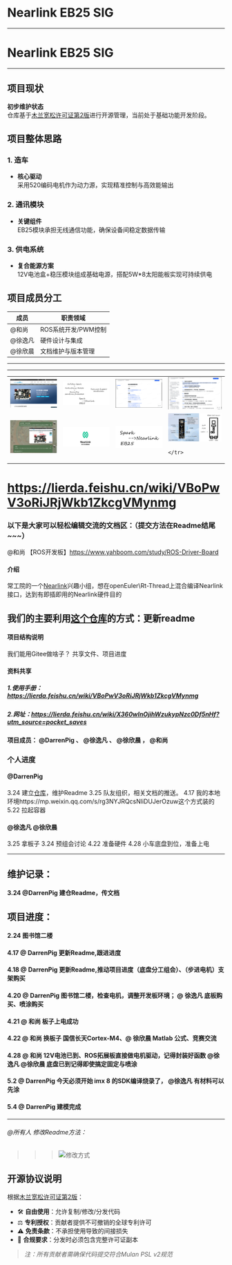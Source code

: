 # Nearlink EB25 SIG
---
# Nearlink EB25 SIG
---

## 项目现状
**初步维护状态**  
仓库基于[木兰宽松许可证第2版](http://license.coscl.org.cn/MulanPSL2)进行开源管理，当前处于基础功能开发阶段。

## 项目整体思路
### 1. 造车
- **核心驱动**  
  采用520编码电机作为动力源，实现精准控制与高效能输出

### 2. 通讯模块
- **关键组件**  
  EB25模块承担无线通信功能，确保设备间稳定数据传输

### 3. 供电系统
- **复合能源方案**  
  12V电池盒+稳压模块组成基础电源，搭配5W*8太阳能板实现可持续供电

## 项目成员分工
| 成员        | 职责领域             |
|-------------|----------------------|
| @和尚       | ROS系统开发/PWM控制  | 
| @徐逸凡     | 硬件设计与集成       |
| @徐欣晨     | 文档维护与版本管理   |

---



---
<table>
    <tr>
      <td ><img src="image/ROS%E5%B9%B3%E5%8F%B0.png" width=200/>
      <td ><img src="image/Tree.png" width=200/>
      <td ><img src="image/%E5%AE%98%E6%96%B9%E7%9A%84%E8%B5%84%E6%96%99%E5%8C%85%E6%88%AA%E5%9B%BE.png" width=200/>
      <td ><img src="image/FAQ%E6%88%AA%E5%9B%BE.png" width=200/>
    </tr>

   <tr>  
      <td ><img src="image/%E4%BD%BF%E7%94%A8%E6%96%B9%E6%B3%95.png" width=200/>
      <td ><img src="image/Nearlink.png" width=200/>
      <td ><img src="image/SegonUIScript%20%20aim.png" width=200/>
      <td ><img src="image/duibitu.png" width=200/>
   
    </tr>
</table>

# https://lierda.feishu.cn/wiki/VBoPwV3oRiJRjWkb1ZkcgVMynmg
### 以下是大家可以轻松编辑交流的文档区：（提交方法在Readme结尾~~~）

 @和尚 【ROS开发板】https://www.yahboom.com/study/ROS-Driver-Board


#### 介绍

常工院的一个[Nearlink](https://www.hisilicon.com/cn/techtalk/nearlink)兴趣小组，想在openEuler\Rt-Thread上混合编译Nearlink接口，达到有即插即用的Nearlink硬件目的


## 我们的主要利用[这个仓库](https://gitee.com/darrenpig/openeuler-nearlink)的方式：更新readme


#### 项目结构说明
我们能用Gitee做啥子？
共享文件、项目进度



#### 资料共享

##### 1.使用手册：https://lierda.feishu.cn/wiki/VBoPwV3oRiJRjWkb1ZkcgVMynmg


##### 2.网址：https://lierda.feishu.cn/wiki/X360wInOjihWzukypNzc0Df5nHf?utm_source=pocket_saves


#### 项目成员： @DarrenPig 、 @徐逸凡 、 @徐欣晨 ， @和尚 

### 个人进度

####  @DarrenPig 
3.24 建立[仓库](https://gitee.com/darrenpig/openeuler-nearlink)，维护Readme
3.25 队友组织，相关文档的推送。
4.17 我的本地环境https://mp.weixin.qq.com/s/rg3NYJRQcsNliDUJerOzuw这个方式装的
5.22 拉起容器


####  @徐逸凡 @徐欣晨 
3.25 拿板子 
3.24 预组会讨论
4.22 准备硬件
4.28 小车底盘到位，准备上电

---
## 维护记录：
#### 3.24 @DarrenPig 建仓Readme，传文档
## 项目进度：
#### 2.24 图书馆二楼
#### 4.17 @ DarrenPig 更新Readme,跟进进度
#### 4.18 @ DarrenPig 更新Readme,推动项目进度（底盘分工组会）、（步进电机）支架购买
#### 4.20 @ DarrenPig 图书馆二楼，检查电机，调整开发板环境； @ 徐逸凡 底板购买、喷涂购买
#### 4.21 @ 和尚 板子上电成功
#### 4.22 @ 和尚 换板子 国信长天Cortex-M4、@ 徐欣晨 Matlab 公式、竞赛交流
#### 4.28 @ 和尚 12V电池已到、ROS拓展板直接做电机驱动，记得封装好函数  @徐逸凡 @徐欣晨 底盘已到记得即使搞定固定与喷涂 
#### 5.2  @ DarrenPig 今天必须开始 imx 8 的SDK编译烧录了， @徐逸凡  有材料可以先涂
#### 5.4  @ DarrenPig 建模完成
---
###### @所有人 修改Readme方法：
>>> ![修改方式](image/%E7%99%BE%E5%BA%A6%E7%BD%91%E7%9B%98%E5%8A%A0%E9%80%9F.gif)

## 开源协议说明
根据[木兰宽松许可证第2版](http://license.coscl.org.cn/MulanPSL2)：
- 🛠️ **自由使用**：允许复制/修改/分发代码  
- ⚖️ **专利授权**：贡献者提供不可撤销的全球专利许可  
- ⚠️ **免责条款**：不承担使用导致的间接损失  
- 📜 **合规要求**：分发时必须包含完整许可证副本

> *注：所有贡献者需确保代码提交符合Mulan PSL v2规范*
